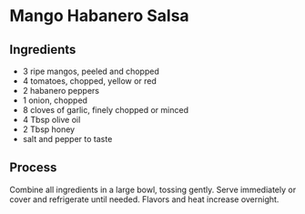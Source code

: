 Mango Habanero Salsa
====================

## Ingredients
- 3 ripe mangos, peeled and chopped
- 4 tomatoes, chopped, yellow or red
- 2 habanero peppers
- 1 onion, chopped
- 8 cloves of garlic, finely chopped or minced
- 4 Tbsp olive oil
- 2 Tbsp honey
- salt and pepper to taste

## Process

Combine all ingredients in a large bowl, tossing gently.
Serve immediately or cover and refrigerate until needed.
Flavors and heat increase overnight.
